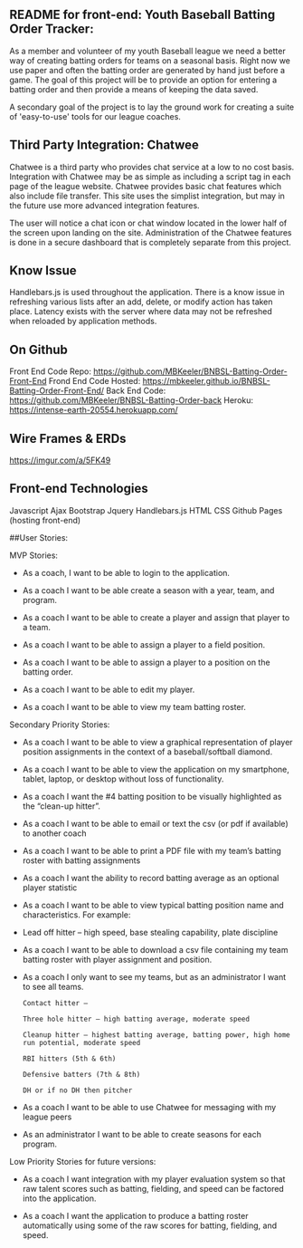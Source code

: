 ## README for front-end: Youth Baseball Batting Order Tracker:

As a member and volunteer of my youth Baseball league we need a better way of
creating batting orders for teams on a seasonal basis.  Right now we use
paper and often the batting order are generated by hand just before a game.
The goal of this project will be to provide an option for entering a batting order
and then provide a means of keeping the data saved.

A secondary goal of the project is to lay the ground work for creating a suite
of 'easy-to-use' tools for our league coaches.

## Third Party Integration: Chatwee
Chatwee is a third party who provides chat service at a low to no cost basis.
Integration with Chatwee may be as simple as including a script tag in each
page of the league website.  Chatwee provides basic chat features which also
include file transfer.  This site uses the simplist integration, but may in the
future use more advanced integration features.

The user will notice a chat icon or chat window located in the lower half of the
screen upon landing on the site. Administration of the Chatwee features is done
in a secure dashboard that is completely separate from this project.

## Know Issue
Handlebars.js is used throughout the application.  There is a know issue in
refreshing various lists after an add, delete, or modify action has taken place.
Latency exists with the server where data may not be refreshed when reloaded by
application methods.  

## On Github
Front End Code Repo: https://github.com/MBKeeler/BNBSL-Batting-Order-Front-End
Frond End Code Hosted: https://mbkeeler.github.io/BNBSL-Batting-Order-Front-End/
Back End Code: https://github.com/MBKeeler/BNBSL-Batting-Order-back
Heroku: https://intense-earth-20554.herokuapp.com/

## Wire Frames & ERDs
https://imgur.com/a/5FK49

## Front-end Technologies
Javascript
Ajax
Bootstrap
Jquery Handlebars.js
HTML
CSS
Github Pages (hosting front-end)

##User Stories:

MVP Stories:

- As a coach, I want to be able to login to the application.

- As a coach I want to be able create a season with a year, team, and program.

- As a coach I want to be able to create a player and assign that player to a team.

- As a coach I want to be able to assign a player to a field position.

- As a coach I want to be able to assign a player to a position on the batting order.

- As a coach I want to be able to edit my player.

- As a coach I want to be able to view my team batting roster.


Secondary Priority Stories:

- As a coach I want to be able to view a graphical representation of player position assignments in the context of a baseball/softball diamond.

- As a coach I want to be able to view the application on my smartphone, tablet, laptop, or desktop without loss of functionality.

- As a coach I want the #4 batting position to be visually highlighted as the “clean-up hitter”.

- As a coach I want to be able to email or text the csv (or pdf if available) to another coach

- As a coach I want to be able to print a PDF file with my team’s batting roster with batting assignments

- As a coach I want the ability to record batting average as an optional player statistic

- As a coach I want to be able to view typical batting position name and characteristics. For example:

- Lead off hitter – high speed, base stealing capability, plate discipline

- As a coach I want to be able to download a csv file containing my team batting roster with player assignment and position.

- As a coach I only want to see my teams, but as an administrator I want to see all teams.

      Contact hitter –

      Three hole hitter – high batting average, moderate speed

      Cleanup hitter – highest batting average, batting power, high home run potential, moderate speed

      RBI hitters (5th & 6th)

      Defensive batters (7th & 8th)

      DH or if no DH then pitcher

- As a coach I want to be able to use Chatwee for messaging with my league peers

- As an administrator I want to be able to create seasons for each program.


Low Priority Stories for future versions:

- As a coach I want integration with my player evaluation system so that raw talent scores such as batting, fielding, and speed can be factored into the application.

- As a coach I want the application to produce a batting roster automatically using some of the raw scores for batting, fielding, and speed.
